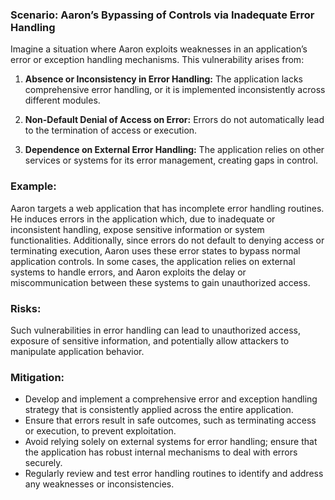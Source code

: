 ### Scenario: Aaron’s Bypassing of Controls via Inadequate Error Handling 
Imagine a situation where Aaron exploits weaknesses in an application’s error or exception handling mechanisms. This vulnerability arises from: 

1. **Absence or Inconsistency in Error Handling:** The application lacks comprehensive error handling, or it is implemented inconsistently across different modules. 

2. **Non-Default Denial of Access on Error:** Errors do not automatically lead to the termination of access or execution. 

3. **Dependence on External Error Handling:** The application relies on other services or systems for its error management, creating gaps in control. 

### Example: 

Aaron targets a web application that has incomplete error handling routines. He induces errors in the application which, due to inadequate or inconsistent handling, expose sensitive information or system functionalities. Additionally, since errors do not default to denying access or terminating execution, Aaron uses these error states to bypass normal application controls. In some cases, the application relies on external systems to handle errors, and Aaron exploits the delay or miscommunication between these systems to gain unauthorized access. 

### Risks: 

Such vulnerabilities in error handling can lead to unauthorized access, exposure of sensitive information, and potentially allow attackers to manipulate application behavior. 

### Mitigation: 

- Develop and implement a comprehensive error and exception handling strategy that is consistently applied across the entire application. 
- Ensure that errors result in safe outcomes, such as terminating access or execution, to prevent exploitation. 
- Avoid relying solely on external systems for error handling; ensure that the application has robust internal mechanisms to deal with errors securely. 
- Regularly review and test error handling routines to identify and address any weaknesses or inconsistencies. 